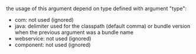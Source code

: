 the usage of this argument depend on type defined with argument "type":
- com: not used (ignored)
- java: delimiter used for the classpath (default comma) or bundle version when the previous argument was a bundle name
- webservice: not used (ignored)
- component: not used (ignored)